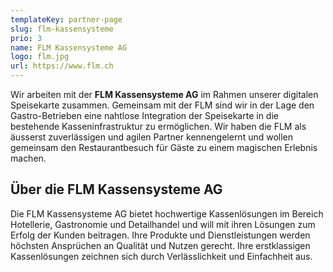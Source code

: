 ```yaml
---
templateKey: partner-page
slug: flm-kassensysteme
prio: 3
name: FLM Kassensysteme AG
logo: flm.jpg
url: https://www.flm.ch
---
```


Wir arbeiten mit der **FLM Kassensysteme AG** im Rahmen unserer digitalen Speisekarte zusammen. Gemeinsam mit der FLM sind wir in der Lage den Gastro-Betrieben eine nahtlose Integration der Speisekarte in die bestehende Kasseninfrastruktur zu ermöglichen. Wir haben die FLM als äusserst zuverlässigen und agilen Partner kennengelernt und wollen gemeinsam den Restaurantbesuch für Gäste zu einem magischen Erlebnis machen.

## Über die FLM Kassensysteme AG

Die FLM Kassensysteme AG bietet hochwertige Kassenlösungen im Bereich Hotellerie, Gastronomie und Detailhandel und will mit ihren Lösungen zum Erfolg der Kunden beitragen. Ihre Produkte und Dienstleistungen werden höchsten Ansprüchen an Qualität und Nutzen gerecht. Ihre erstklassigen Kassenlösungen zeichnen sich durch Verlässlichkeit und Einfachheit aus.

